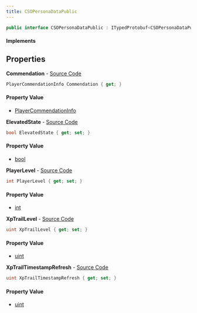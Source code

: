 ```yaml
---
title: CSOPersonaDataPublic
---
```


```csharp
public interface CSOPersonaDataPublic : ITypedProtobuf<CSOPersonaDataPublic>, INativeHandle
```

#### Implements

## Properties

**Commendation** - [Source Code](https://github.com/swiftly-solution/swiftlys2/blob/master/managed/src/SwiftlyS2.Generated/Protobufs/Interfaces/CSOPersonaDataPublic.cs#L16)

```csharp
PlayerCommendationInfo Commendation { get; }
```

#### Property Value

- [PlayerCommendationInfo](/docs/api/shared/protobufdefinitions/playercommendationinfo)

**ElevatedState** - [Source Code](https://github.com/swiftly-solution/swiftlys2/blob/master/managed/src/SwiftlyS2.Generated/Protobufs/Interfaces/CSOPersonaDataPublic.cs#L19)

```csharp
bool ElevatedState { get; set; }
```

#### Property Value

- [bool](https://learn.microsoft.com/dotnet/api/system.boolean)

**PlayerLevel** - [Source Code](https://github.com/swiftly-solution/swiftlys2/blob/master/managed/src/SwiftlyS2.Generated/Protobufs/Interfaces/CSOPersonaDataPublic.cs#L13)

```csharp
int PlayerLevel { get; set; }
```

#### Property Value

- [int](https://learn.microsoft.com/dotnet/api/system.int32)

**XpTrailLevel** - [Source Code](https://github.com/swiftly-solution/swiftlys2/blob/master/managed/src/SwiftlyS2.Generated/Protobufs/Interfaces/CSOPersonaDataPublic.cs#L25)

```csharp
uint XpTrailLevel { get; set; }
```

#### Property Value

- [uint](https://learn.microsoft.com/dotnet/api/system.uint32)

**XpTrailTimestampRefresh** - [Source Code](https://github.com/swiftly-solution/swiftlys2/blob/master/managed/src/SwiftlyS2.Generated/Protobufs/Interfaces/CSOPersonaDataPublic.cs#L22)

```csharp
uint XpTrailTimestampRefresh { get; set; }
```

#### Property Value

- [uint](https://learn.microsoft.com/dotnet/api/system.uint32)

